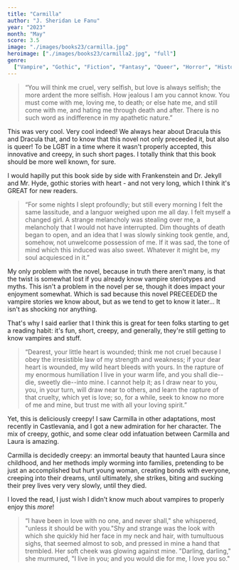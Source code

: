 ```yaml
---
title: "Carmilla"
author: "J. Sheridan Le Fanu"
year: "2023"
month: "May"
score: 3.5
image: "./images/books23/carmilla.jpg"
heroimage: ["./images/books23/carmilla2.jpg", "full"]
genre:
  ["Vampire", "Gothic", "Fiction", "Fantasy", "Queer", "Horror", "Historical Fiction", "Classic"]
---
```


> “You will think me cruel, very selfish, but love is always selfish; the more ardent the more selfish. How jealous I am you cannot know. You must come with me, loving me, to death; or else hate me, and still come with me, and hating me through death and after. There is no such word as indifference in my apathetic nature.”

This was very cool. Very cool indeed! We always hear about Dracula this and Dracula that, and to know that this novel not only preceeded it, but also is queer! To be LGBT in a time where it wasn't properly accepted, this innovative and creepy, in such short pages. I totally think that this book should be more well known, for sure.

I would hapilly put this book side by side with Frankenstein and Dr. Jekyll and Mr. Hyde, gothic stories with heart - and not very long, which I think it's GREAT for new readers.

> “For some nights I slept profoundly; but still every morning I felt the same lassitude, and a languor weighed upon me all day. I felt myself a changed girl. A strange melancholy was stealing over me, a melancholy that I would not have interrupted. Dim thoughts of death began to open, and an idea that I was slowly sinking took gentle, and, somehow, not unwelcome possession of me. If it was sad, the tone of mind which this induced was also sweet. Whatever it might be, my soul acquiesced in it.”

My only problem with the novel, because in truth there aren't many, is that the twist is somewhat lost if you already know vampire steriotypes and myths. This isn't a problem in the novel per se, though it does impact your enjoyment somewhat. Which is sad because this novel PRECEEDED the vampire stories we know about, but as we tend to get to know it later... It isn't as shocking nor anything.

That's why I said earlier that I think this is great for teen folks starting to get a reading habit: it's fun, short, creepy, and generally, they're still getting to know vampires and stuff.

> “Dearest, your little heart is wounded; think me not cruel because I obey the irresistible law of my strength and weakness; if your dear heart is wounded, my wild heart bleeds with yours. In the rapture of my enormous humiliation I live in your warm life, and you shall die--die, sweetly die--into mine. I cannot help it; as I draw near to you, you, in your turn, will draw near to others, and learn the rapture of that cruelty, which yet is love; so, for a while, seek to know no more of me and mine, but trust me with all your loving spirit.”

Yet, this is deliciously creepy! I saw Carmilla in other adaptations, most recently in Castlevania, and I got a new admiration for her character. The mix of creepy, gothic, and some clear odd infatuation between Carmilla and Laura is amazing.

Carmilla is decidedly creepy: an immortal beauty that haunted Laura since childhood, and her methods imply worming into families, pretending to be just an accomplished but hurt young woman, creating bonds with everyone, creeping into their dreams, until ultimately, she strikes, biting and sucking their prey lives very very slowly, until they died.

I loved the read, I just wish I didn't know much about vampires to properly enjoy this _more_!

> “I have been in love with no one, and never shall," she whispered, "unless it should be with you."Shy and strange was the look with which she quickly hid her face in my neck and hair, with tumultuous sighs, that seemed almost to sob, and pressed in mine a hand that trembled.
> Her soft cheek was glowing against mine. "Darling, darling," she murmured, "I live in you; and you would die for me, I love you so."
